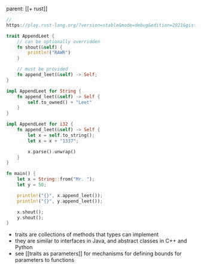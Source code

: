 parent: [[+ rust]]

```rust
//
https://play.rust-lang.org/?version=stable&mode=debug&edition=2021&gist=62dcbbd97fa7129f9ff66ccc39e20701

trait AppendLeet {
    // can be optionally overridden
    fn shout(&self) {
        println!("RAWR")
    }

    // must be provided
    fn append_leet(&self) -> Self;
}

impl AppendLeet for String {
    fn append_leet(&self) -> Self {
        self.to_owned() + "Leet"
    }
}

impl AppendLeet for i32 {
    fn append_leet(&self) -> Self {
        let x = self.to_string();
        let x = x + "1337";

        x.parse().unwrap()
    }
}

fn main() {
    let x = String::from("Mr. ");
    let y = 50;

    println!("{}", x.append_leet());
    println!("{}", y.append_leet());

    x.shout();
    y.shout();
}
```

- traits are collections of methods that types can implement
- they are similar to interfaces in Java, and abstract classes in C++ and Python
- see [[traits as parameters]] for mechanisms for defining bounds for parameters
  to functions
